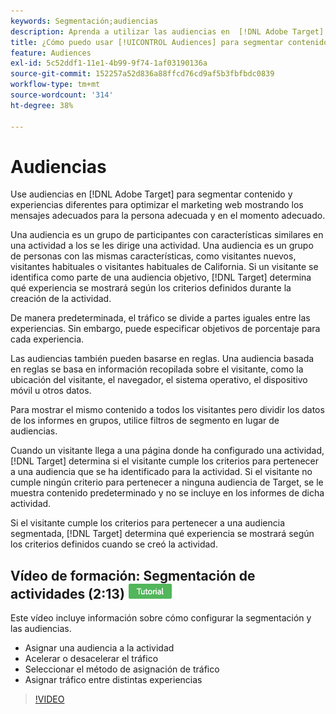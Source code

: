 ```yaml
---
keywords: Segmentación;audiencias
description: Aprenda a utilizar las audiencias en  [!DNL Adobe Target]  para segmentar contenido y experiencias diferentes para optimizar los esfuerzos de marketing web.
title: ¿Cómo puedo usar [!UICONTROL Audiences] para segmentar contenido diferente en segmentos específicos?
feature: Audiences
exl-id: 5c52ddf1-11e1-4b99-9f74-1af03190136a
source-git-commit: 152257a52d836a88ffcd76cd9af5b3fbfbdc0839
workflow-type: tm+mt
source-wordcount: '314'
ht-degree: 38%

---
```


# Audiencias

Use audiencias en [!DNL Adobe Target] para segmentar contenido y experiencias diferentes para optimizar el marketing web mostrando los mensajes adecuados para la persona adecuada y en el momento adecuado.

Una audiencia es un grupo de participantes con características similares en una actividad a los se les dirige una actividad. Una audiencia es un grupo de personas con las mismas características, como visitantes nuevos, visitantes habituales o visitantes habituales de California. Si un visitante se identifica como parte de una audiencia objetivo, [!DNL Target] determina qué experiencia se mostrará según los criterios definidos durante la creación de la actividad.

De manera predeterminada, el tráfico se divide a partes iguales entre las experiencias. Sin embargo, puede especificar objetivos de porcentaje para cada experiencia.

Las audiencias también pueden basarse en reglas. Una audiencia basada en reglas se basa en información recopilada sobre el visitante, como la ubicación del visitante, el navegador, el sistema operativo, el dispositivo móvil u otros datos.

Para mostrar el mismo contenido a todos los visitantes pero dividir los datos de los informes en grupos, utilice filtros de segmento en lugar de audiencias.

Cuando un visitante llega a una página donde ha configurado una actividad, [!DNL Target] determina si el visitante cumple los criterios para pertenecer a una audiencia que se ha identificado para la actividad. Si el visitante no cumple ningún criterio para pertenecer a ninguna audiencia de Target, se le muestra contenido predeterminado y no se incluye en los informes de dicha actividad.

Si el visitante cumple los criterios para pertenecer a una audiencia segmentada, [!DNL Target] determina qué experiencia se mostrará según los criterios definidos cuando se creó la actividad.

## Vídeo de formación: Segmentación de actividades (2:13) ![Distintivo de tutorial](/help/main/assets/tutorial.png)

Este vídeo incluye información sobre cómo configurar la segmentación y las audiencias.

* Asignar una audiencia a la actividad
* Acelerar o desacelerar el tráfico
* Seleccionar el método de asignación de tráfico
* Asignar tráfico entre distintas experiencias

>[!VIDEO](https://video.tv.adobe.com/v/17385)
